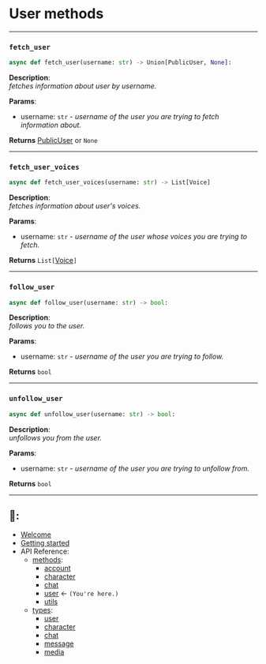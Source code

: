 # User methods

---

### `fetch_user`
```Python
async def fetch_user(username: str) -> Union[PublicUser, None]:
```

**Description**:\
*fetches information about user by username.*


**Params**:
- username: `str` - *username of the user you are trying to fetch information about.*


**Returns** [PublicUser](https://github.com/Xtr4F/PyCharacterAI/blob/main/docs/api_reference/types/user.md#PublicUser-class) or `None`

---

### `fetch_user_voices`
```Python
async def fetch_user_voices(username: str) -> List[Voice]
```

**Description**:\
*fetches information about user's voices.*


**Params**:
- username: `str` - *username of the user whose voices you are trying to fetch.*


**Returns** `List[`[Voice](https://github.com/Xtr4F/PyCharacterAI/blob/main/docs/api_reference/types/media.md#Voice-class)`]` 

---

### `follow_user`
```Python
async def follow_user(username: str) -> bool:
```

**Description**:\
*follows you to the user.*


**Params**:
- username: `str` - *username of the user you are trying to follow.*


**Returns** `bool`

---
   

### `unfollow_user`
```Python
async def unfollow_user(username: str) -> bool:
```

**Description**:\
*unfollows you from the user.*


**Params**:
- username: `str` - *username of the user you are trying to unfollow from.*


**Returns** `bool`

---  


## 📖:
- [Welcome](https://github.com/Xtr4F/PyCharacterAI/blob/main/docs/welcome.md)
- [Getting started](https://github.com/Xtr4F/PyCharacterAI/blob/main/docs/getting_started.md)
- API Reference:
  - [methods](https://github.com/Xtr4F/PyCharacterAI/blob/main/docs/api_reference/methods.md):
    - [account](https://github.com/Xtr4F/PyCharacterAI/blob/main/docs/api_reference/methods/account.md)
    - [character](https://github.com/Xtr4F/PyCharacterAI/blob/main/docs/api_reference/methods/character.md)
    - [chat](https://github.com/Xtr4F/PyCharacterAI/blob/main/docs/api_reference/methods/chat.md)
    - [user](https://github.com/Xtr4F/PyCharacterAI/blob/main/docs/api_reference/methods/user.md) <- `(You're here.)`
    - [utils](https://github.com/Xtr4F/PyCharacterAI/blob/main/docs/api_reference/methods/utils.md)
  - [types](https://github.com/Xtr4F/PyCharacterAI/blob/main/docs/api_reference/types.md):
    - [user](https://github.com/Xtr4F/PyCharacterAI/blob/main/docs/api_reference/types/user.md)
    - [character](https://github.com/Xtr4F/PyCharacterAI/blob/main/docs/api_reference/types/character.md)
    - [chat](https://github.com/Xtr4F/PyCharacterAI/blob/main/docs/api_reference/types/chat.md)
    - [message](https://github.com/Xtr4F/PyCharacterAI/blob/main/docs/api_reference/types/message.md)
    - [media](https://github.com/Xtr4F/PyCharacterAI/blob/main/docs/api_reference/types/media.md)
